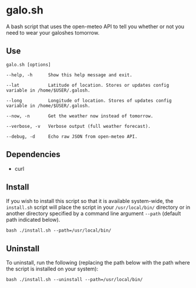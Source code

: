 # galo.sh

A bash script that uses the open-meteo API to tell you whether or not you need to wear your galoshes tomorrow.

## Use

```
galo.sh [options]

--help, -h      Show this help message and exit.

--lat           Latitude of location. Stores or updates config variable in /home/$USER/.galosh.

--long          Longitude of location. Stores of updates config variable in /home/$USER/.galosh.

--now, -n       Get the weather now instead of tomorrow.

--verbose, -v   Verbose output (full weather forecast).

--debug, -d     Echo raw JSON from open-meteo API.
```

## Dependencies

- curl

## Install

If you wish to install this script so that it is available system-wide, the `install.sh` script will place the script in your `/usr/local/bin/` directory or in another directory specified by a command line argument `--path` (default path indicated below).

```
bash ./install.sh --path=/usr/local/bin/
```

## Uninstall

To uninstall, run the following (replacing the path below with the path where the script is installed on your system):

```
bash ./install.sh --uninstall --path=/usr/local/bin/
```
